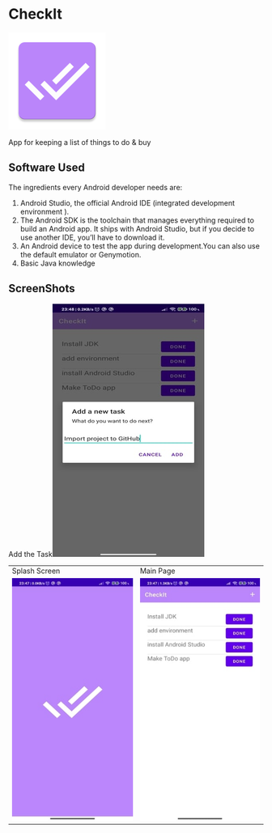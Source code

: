 # CheckIt

![alt text](app/src/main/res/mipmap-xxxhdpi/ic_launcher.png)

App for keeping a list of things to do & buy

## Software Used
The ingredients every Android developer needs are:

1. Android Studio, the official Android IDE (integrated development environment ).
2. The Android SDK is the toolchain that manages everything required to build an Android app. 
   It ships with Android Studio, but if you decide to use another IDE, you’ll have to download it.
3. An Android device to test the app during development.You can also use the default emulator or Genymotion.
4. Basic Java knowledge

## ScreenShots


<table>
  <tr>
    <td>Splash Screen</td>
    <td>Main Page</td>
  </tr>
  <tr>
    <td><img src="app/src/main/res/drawable/splashscreen.jpg" width=270 height=480></td>
    <td><img src="app/src/main/res/drawable/homepage.jpg" width=270 height=480></td>
  </tr>
  <tr><tb>Add the Task</tb></tr>
  <tr><tb><img src="app/src/main/res/drawable/addtask.jpg"></tb></tr>
 </table>
